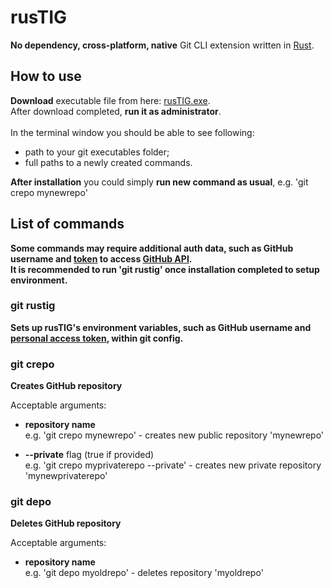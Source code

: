 # rusTIG
**No dependency, cross-platform, native** Git CLI extension written in [Rust](https://www.rust-lang.org/).
## How to use
**Download** executable file from here: [rusTIG.exe](https://github.com/FireWall-e/rusTIG/raw/master/target/release/rusTIG.exe).<br/>
After download completed, **run it as administrator**.<br/>
<br/>In the terminal window you should be able to see following:
* path to your git executables folder;
* full paths to a newly created commands.

**After installation** you could simply **run new command as usual**, e.g. 'git crepo mynewrepo'
## List of commands
**Some commands may require additional auth data, such as GitHub username and [token](https://help.github.com/en/github/authenticating-to-github/creating-a-personal-access-token-for-the-command-line#creating-a-token) to access [GitHub API](https://developer.github.com/v3/).<br/>
It is recommended to run 'git rustig' once installation completed to setup environment.**
### git rustig
**Sets up rusTIG's environment variables, such as GitHub username and [personal access token](https://help.github.com/en/github/authenticating-to-github/creating-a-personal-access-token-for-the-command-line#creating-a-token), within git config.**
### git crepo<br/>
**Creates GitHub repository**<br/>

Acceptable arguments:
- **repository name**<br/>
  e.g. 'git crepo mynewrepo' - creates new public repository 'mynewrepo'
  
- **--private** flag (true if provided)<br/>
  e.g. 'git crepo myprivaterepo --private' - creates new private repository 'mynewprivaterepo'
### git depo
**Deletes GitHub repository**<br/>

Acceptable arguments:
- **repository name**<br/>
  e.g. 'git depo myoldrepo' - deletes repository 'myoldrepo'
